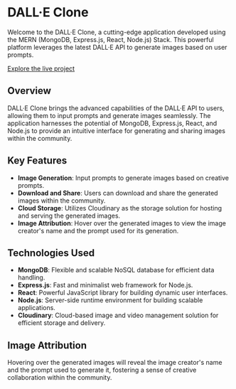 # DALL·E Clone

Welcome to the DALL·E Clone, a cutting-edge application developed using the MERN (MongoDB, Express.js, React, Node.js) Stack. This powerful platform leverages the latest DALL·E API to generate images based on user prompts.

[Explore the live project](https://dall-e-clone-client-seven.vercel.app/)

## Overview

DALL·E Clone brings the advanced capabilities of the DALL·E API to users, allowing them to input prompts and generate images seamlessly. The application harnesses the potential of MongoDB, Express.js, React, and Node.js to provide an intuitive interface for generating and sharing images within the community.

## Key Features

- **Image Generation**: Input prompts to generate images based on creative prompts.
- **Download and Share**: Users can download and share the generated images within the community.
- **Cloud Storage**: Utilizes Cloudinary as the storage solution for hosting and serving the generated images.
- **Image Attribution**: Hover over the generated images to view the image creator's name and the prompt used for its generation.

## Technologies Used

- **MongoDB**: Flexible and scalable NoSQL database for efficient data handling.
- **Express.js**: Fast and minimalist web framework for Node.js.
- **React**: Powerful JavaScript library for building dynamic user interfaces.
- **Node.js**: Server-side runtime environment for building scalable applications.
- **Cloudinary**: Cloud-based image and video management solution for efficient storage and delivery.


## Image Attribution

Hovering over the generated images will reveal the image creator's name and the prompt used to generate it, fostering a sense of creative collaboration within the community.
